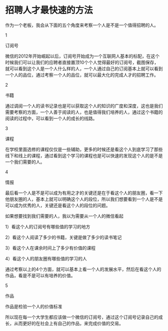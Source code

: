 # 招聘人才最快速的方法

作为一个老板，我会从下面的五个角度来考察一个人是不是一个值得招聘的人。

1

订阅号

微信的2012年开始崛起以后，订阅号开始成为一个互联网人基本的标配，在这个时候我们可以让我们的应聘者直接置顶10个个人觉得最好的订阅号，截图保存，就可以看到这个人是一个人什么样的人，一个人通过自己的订阅基本上就可以看到一个人的品位，通过考察一个人的品位，就可以最大化的完成人才的招聘工作。

2

书籍

通过调阅一个人的读书记录也是可以获取这个人的知识的广度和深度，这也是我们需要考察的方面，一个人善于阅读的人，也是值得我们培养的人，通过这个书籍的阅读的过程中，可以看到一个人的成长的线路。

3

课程

在学校里面选修的课程仅仅是一些辅助，更多的时候还是看这个人到底学习了那些线下和线上的课程，通过看到这个学习的课程也是可以快速的发现这个人的是不是一个我们需要的人。

4

情报

最后看一个人是不是可以成为有用之才的关键还是在于看这个人的朋友圈，看一下他朋友圈的人，基本上就可以明确这个人的段位，所以我们想要看到一个人是不是可以成为优秀的人，关键还是看这个人的段位的问题。

如果想要找到我们需要的人，我以为需要从一个人的微信看起

1）看这个人的订阅号有哪些值的学习的地方

2）看这个人阅读了多少的书籍，关键是做了多少的读书笔记

3）看这个人在课余时间上了多少有价值的课程

4）看这个人的朋友圈有哪些值的学习的人

通过考察以上的4个方面，就可以基本上看一个人的发展水平，然后在看这个人的作品，看是不是可以有培养的价值。

5

作品

作品是检验一个人的价值标准

所以现在每一个大学生都应该做一个微信的订阅号，通过这个订阅号记录自己的成长，从而更好的在社会上有自己的作品，来完成价值的交易。
